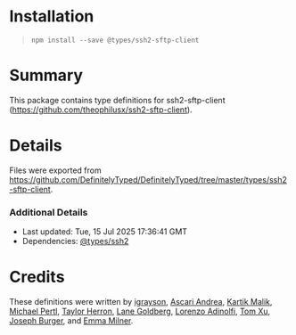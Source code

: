 # Installation
> `npm install --save @types/ssh2-sftp-client`

# Summary
This package contains type definitions for ssh2-sftp-client (https://github.com/theophilusx/ssh2-sftp-client).

# Details
Files were exported from https://github.com/DefinitelyTyped/DefinitelyTyped/tree/master/types/ssh2-sftp-client.

### Additional Details
 * Last updated: Tue, 15 Jul 2025 17:36:41 GMT
 * Dependencies: [@types/ssh2](https://npmjs.com/package/@types/ssh2)

# Credits
These definitions were written by [igrayson](https://github.com/igrayson), [Ascari Andrea](https://github.com/ascariandrea), [Kartik Malik](https://github.com/kartik2406), [Michael Pertl](https://github.com/viamuli), [Taylor Herron](https://github.com/gbhmt), [Lane Goldberg](https://github.com/builtbylane), [Lorenzo Adinolfi](https://github.com/loru88), [Tom Xu](https://github.com/hengkx), [Joseph Burger](https://github.com/candyapplecorn), and [Emma Milner](https://github.com/tsop14).
